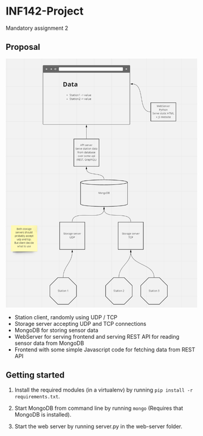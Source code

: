 # INF142-Project

Mandatory assignment 2

## Proposal

![Proposal for architecture](Architecture-proposal.png)

- Station client, randomly using UDP / TCP
- Storage server accepting UDP and TCP connections
- MongoDB for storing sensor data
- WebServer for serving frontend and serving REST API for reading sensor data from MongoDB
- Frontend with some simple Javascript code for fetching data from REST API

## Getting started

1.  Install the required modules (in a virtualenv) by running
    `pip install -r requirements.txt`.

2.  Start MongoDB from command line by running `mongo` (Requires that MongoDB is installed).

3.  Start the web server by running server.py in the web-server folder.
